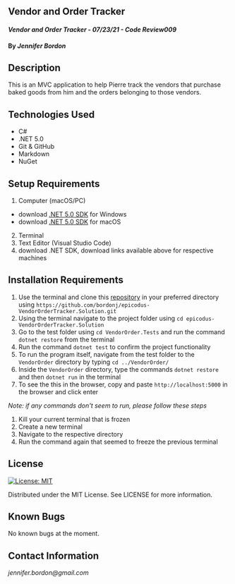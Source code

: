 ## Vendor and Order Tracker

#### _Vendor and Order Tracker - 07/23/21 - Code Review009_

#### By _**Jennifer Bordon**_
## Description
This is an MVC application to help Pierre track the vendors that purchase baked goods from him and the orders belonging to those vendors.

## Technologies Used
* C#
* .NET 5.0
* Git & GitHub
* Markdown
* NuGet
## Setup Requirements
1. Computer (macOS/PC)
  - download [.NET 5.0 SDK](https://dotnet.microsoft.com/download/dotnet/thank-you/sdk-5.0.102-windows-x64-installer) for Windows
  - download [.NET 5.0 SDK](https://dotnet.microsoft.com/download/dotnet/thank-you/sdk-5.0.100-macos-x64-installer) for macOS
2. Terminal
3. Text Editor (Visual Studio Code)
4. download .NET SDK, download links available above for respective machines
## Installation Requirements
1. Use the terminal and clone this [repository](https://github.com/bordonj/epicodus-VendorOrderTracker.Solution) in your preferred directory using ```https://github.com/bordonj/epicodus-VendorOrderTracker.Solution.git```
2. Using the terminal navigate to the project folder using ```cd epicodus-VendorOrderTracker.Solution```
3. Go to the test folder using ```cd VendorOrder.Tests``` and run the command ```dotnet restore``` from the terminal
4. Run the command ```dotnet test``` to confirm the project functionality
5. To run the program itself, navigate from the test folder to the `VendorOrder` directory by typing ```cd ../VendorOrder/```
6. Inside the `VendorOrder` directory, type the commands `dotnet restore` and then `dotnet run` in the terminal 
7. To see the this in the browser, copy and paste `http://localhost:5000` in the browser and click enter

_Note: if any commands don't seem to run, please follow these steps_
  1. Kill your current terminal that is frozen
  2. Create a new terminal
  3. Navigate to the respective directory
  4. Run the command again that seemed to freeze the previous terminal
## License
[![License: MIT](https://img.shields.io/badge/License-MIT-yellow.svg)](https://opensource.org/licenses/MIT)

Distributed under the MIT License. See LICENSE for more information.

## Known Bugs
No known bugs at the moment. 

## Contact Information
_jennifer.bordon@gmail.com_


